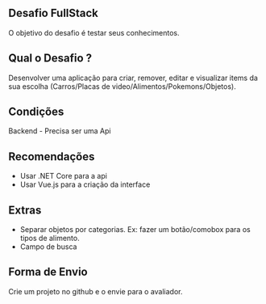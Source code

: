 ## Desafio FullStack
O objetivo do desafio é testar seus conhecimentos.

## Qual o Desafio ?
Desenvolver uma aplicação para criar, remover, editar e visualizar items da sua escolha (Carros/Placas de video/Alimentos/Pokemons/Objetos).

## Condições
Backend - Precisa ser uma Api

## Recomendações
* Usar .NET Core para a api
* Usar Vue.js para a criação da interface

## Extras
* Separar objetos por categorias. Ex: fazer um botão/comobox para os tipos de alimento.
* Campo de busca

## Forma de Envio
Crie um projeto no github e o envie para o avaliador.
